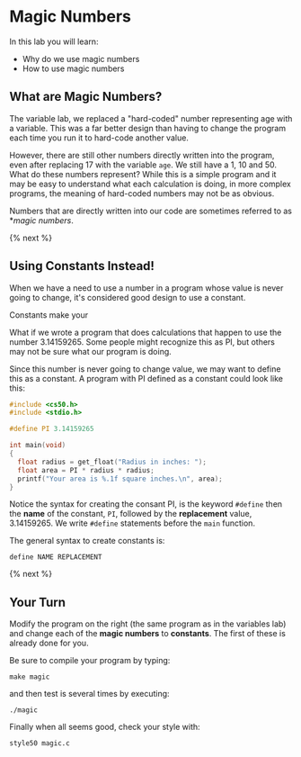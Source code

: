 # Magic Numbers

In this lab you will learn:

- Why do we use magic numbers
- How to use magic numbers

## What are Magic Numbers?

The variable lab, we replaced a "hard-coded" number representing age with a variable. This was a far better design than having to change the program each time you run it to hard-code another value.

However, there are still other numbers directly written into the program, even after replacing 17 with the variable `age`. We still have a 1, 10 and 50. What do these numbers represent? While this is a simple program and it may be easy to understand what each calculation is doing, in more complex programs, the meaning of hard-coded numbers may not be as obvious.

Numbers that are directly written into our code are sometimes referred to as **magic numbers*.

{% next %}

## Using Constants Instead!

When we have a need to use a number in a program whose value is never going to change, it's considered good design to use a constant. 

Constants make your 

What if we wrote a program that does calculations that happen to use the number 3.14159265. Some people might recognize this as PI, but others may not be sure what our program is doing.

Since this number is never going to change value, we may want to define this as a constant. A program with PI defined as a constant could look like this:

```c
#include <cs50.h>
#include <stdio.h>

#define PI 3.14159265

int main(void)
{
  float radius = get_float("Radius in inches: ");
  float area = PI * radius * radius;
  printf("Your area is %.1f square inches.\n", area);
}
```

Notice the syntax for creating the consant PI, is the keyword `#define` then the **name** of the constant, `PI`, followed by the **replacement** value, 3.14159265. We write `#define` statements before the `main` function.

The general syntax to create constants is:

```
define NAME REPLACEMENT
```

{% next %}

## Your Turn

Modify the program on the right (the same program as in the variables lab) and change each of the **magic numbers** to **constants**. The first of these is already done for you.

Be sure to compile your program by typing:

```
make magic
```

and then test is several times by executing:

```
./magic
```

Finally when all seems good, check your style with:

```
style50 magic.c
```

